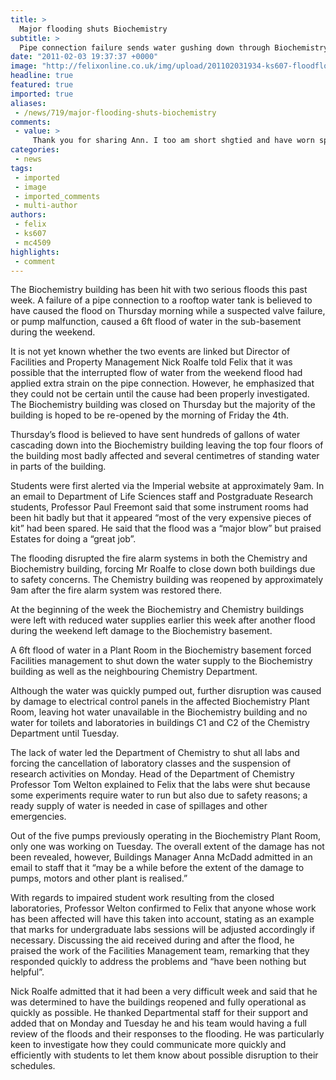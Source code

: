 ```yaml
---
title: >
  Major flooding shuts Biochemistry
subtitle: >
  Pipe connection failure sends water gushing down through Biochemistry building
date: "2011-02-03 19:37:37 +0000"
image: "http://felixonline.co.uk/img/upload/201102031934-ks607-floodflo.jpg"
headline: true
featured: true
imported: true
aliases:
 - /news/719/major-flooding-shuts-biochemistry
comments:
 - value: >
     Thank you for sharing Ann. I too am short shgtied and have worn specs since I was about 7.........no contact lenses for me, although I did try them once but my eyes were too dry.Thank you for sharing today. I love the fact that you love setting things on fire.....I love sticking things to unusual places...like the soles of my shoes lol I think I mean that I am un untidy crafter who drops things!!!Love and hugsAnnie xxx,Thank you for sharing Ann. I too am short shgtied and have worn specs since I was about 7.........no contact lenses for me, although I did try them once but my eyes were too dry.Thank you for sharing today. I love the fact that you love setting things on fire.....I love sticking things to unusual places...like the soles of my shoes lol I think I mean that I am un untidy crafter who drops things!!!Love and hugsAnnie xxx,600 million is here and there ? I guess what I have a hard time<a href="http://kmbgieob.com"> imgniaing</a>, is how we would cope with the same kind of massive power outa
categories:
 - news
tags:
 - imported
 - image
 - imported_comments
 - multi-author
authors:
 - felix
 - ks607
 - mc4509
highlights:
 - comment
---
```


The Biochemistry building has been hit with two serious floods this past week. A failure of a pipe connection to a rooftop water tank is believed to have caused the flood on Thursday morning while a suspected valve failure, or pump malfunction, caused a 6ft flood of water in the sub-basement during the weekend.

It is not yet known whether the two events are linked but Director of Facilities and Property Management Nick Roalfe told Felix that it was possible that the interrupted flow of water from the weekend flood had applied extra strain on the pipe connection. However, he emphasized that they could not be certain until the cause had been properly investigated. The Biochemistry building was closed on Thursday but the majority of the building is hoped to be re-opened by the morning of Friday the 4th.

Thursday’s flood is believed to have sent hundreds of gallons of water cascading down into the Biochemistry building leaving the top four floors of the building most badly affected and several centimetres of standing water in parts of the building.

Students were first alerted via the Imperial website at approximately 9am. In an email to Department of Life Sciences staff and Postgraduate Research students, Professor Paul Freemont said that some instrument rooms had been hit badly but that it appeared “most of the very expensive pieces of kit” had been spared. He said that the flood was a “major blow” but praised Estates for doing a “great job”.

The flooding disrupted the fire alarm systems in both the Chemistry and Biochemistry building, forcing Mr Roalfe to close down both buildings due to safety concerns. The Chemistry building was reopened by approximately 9am after the fire alarm system was restored there.

At the beginning of the week the Biochemistry and Chemistry buildings were left with reduced water supplies earlier this week after another flood during the weekend left damage to the Biochemistry basement.

A 6ft flood of water in a Plant Room in the Biochemistry basement forced Facilities management to shut down the water supply to the Biochemistry building as well as the neighbouring Chemistry Department.

Although the water was quickly pumped out, further disruption was caused by damage to electrical control panels in the affected Biochemistry Plant Room, leaving hot water unavailable in the Biochemistry building and no water for toilets and laboratories in buildings C1 and C2 of the Chemistry Department until Tuesday.

The lack of water led the Department of Chemistry to shut all labs and forcing the cancellation of laboratory classes and the suspension of research activities on Monday. Head of the Department of Chemistry Professor Tom Welton explained to Felix that the labs were shut because some experiments require water to run but also due to safety reasons; a ready supply of water is needed in case of spillages and other emergencies.

Out of the five pumps previously operating in the Biochemistry Plant Room, only one was working on Tuesday. The overall extent of the damage has not been revealed, however, Buildings Manager Anna McDadd admitted in an email to staff that it “may be a while before the extent of the damage to pumps, motors and other plant is realised.”

With regards to impaired student work resulting from the closed laboratories, Professor Welton confirmed to Felix that anyone whose work has been affected will have this taken into account, stating as an example that marks for undergraduate labs sessions will be adjusted accordingly if necessary. Discussing the aid received during and after the flood, he praised the work of the Facilities Management team, remarking that they responded quickly to address the problems and “have been nothing but helpful”.

Nick Roalfe admitted that it had been a very difficult week and said that he was determined to have the buildings reopened and fully operational as quickly as possible. He thanked Departmental staff for their support and added that on Monday and Tuesday he and his team would having a full review of the floods and their responses to the flooding. He was particularly keen to investigate how they could communicate more quickly and efficiently with students to let them know about possible disruption to their schedules.
